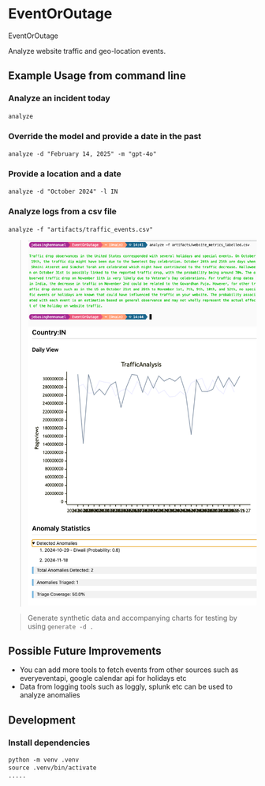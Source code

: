 # EventOrOutage
EventOrOutage

Analyze website traffic and geo-location events.

## Example Usage from command line

### Analyze an incident today
`analyze`

### Override the model and provide a date in the past
`analyze -d "February 14, 2025" -m "gpt-4o"`

### Provide a location and a date
`analyze -d "October 2024" -l IN`

### Analyze logs from a csv file
`analyze -f "artifacts/traffic_events.csv"`
> ![Example Analysis](examples/output.png)
> ![Example Analysis](examples/chart.png)



> Generate synthetic data and accompanying charts for testing by using
> `generate -d .`

## Possible Future Improvements
- You can add more tools to fetch events from other sources such as everyeventapi, google calendar api for holidays etc
- Data from logging tools such as loggly, splunk etc can be used to analyze anomalies

## Development

### Install dependencies
```
python -m venv .venv
source .venv/bin/activate
.....




